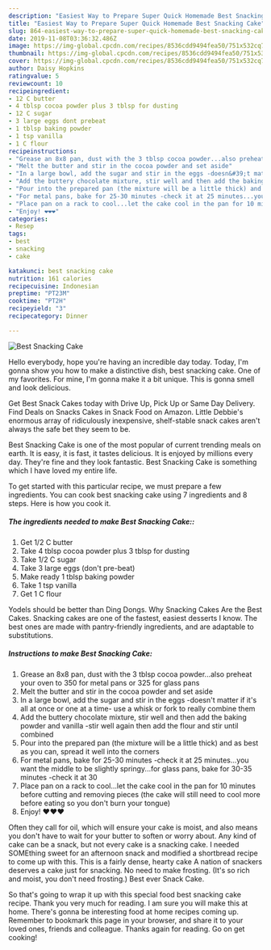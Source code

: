 ```yaml
---
description: "Easiest Way to Prepare Super Quick Homemade Best Snacking Cake"
title: "Easiest Way to Prepare Super Quick Homemade Best Snacking Cake"
slug: 864-easiest-way-to-prepare-super-quick-homemade-best-snacking-cake
date: 2019-11-08T03:36:32.486Z
image: https://img-global.cpcdn.com/recipes/8536cdd9494fea50/751x532cq70/best-snacking-cake-recipe-main-photo.jpg
thumbnail: https://img-global.cpcdn.com/recipes/8536cdd9494fea50/751x532cq70/best-snacking-cake-recipe-main-photo.jpg
cover: https://img-global.cpcdn.com/recipes/8536cdd9494fea50/751x532cq70/best-snacking-cake-recipe-main-photo.jpg
author: Daisy Hopkins
ratingvalue: 5
reviewcount: 10
recipeingredient:
- 12 C butter
- 4 tblsp cocoa powder plus 3 tblsp for dusting
- 12 C sugar
- 3 large eggs dont prebeat
- 1 tblsp baking powder
- 1 tsp vanilla
- 1 C flour
recipeinstructions:
- "Grease an 8x8 pan, dust with the 3 tblsp cocoa powder...also preheat your oven to 350 for metal pans or 325 for glass pans"
- "Melt the butter and stir in the cocoa powder and set aside"
- "In a large bowl, add the sugar and stir in the eggs -doesn&#39;t matter if it&#39;s all at once or one at a time- use a whisk or fork to really combine them"
- "Add the buttery chocolate mixture, stir well and then add the baking powder and vanilla -stir well again then add the flour and stir until combined"
- "Pour into the prepared pan (the mixture will be a little thick) and as best as you can, spread it well into the corners"
- "For metal pans, bake for 25-30 minutes -check it at 25 minutes...you want the middle to be slightly springy...for glass pans, bake for 30-35 minutes -check it at 30"
- "Place pan on a rack to cool...let the cake cool in the pan for 10 minutes before cutting and removing pieces (the cake will still need to cool more before eating so you don&#39;t burn your tongue)"
- "Enjoy! ❤️❤️❤️"
categories:
- Resep
tags:
- best
- snacking
- cake

katakunci: best snacking cake
nutrition: 161 calories
recipecuisine: Indonesian
preptime: "PT23M"
cooktime: "PT2H"
recipeyield: "3"
recipecategory: Dinner

---
```



![Best Snacking Cake](https://img-global.cpcdn.com/recipes/8536cdd9494fea50/751x532cq70/best-snacking-cake-recipe-main-photo.jpg)

Hello everybody, hope you're having an incredible day today. Today, I'm gonna show you how to make a distinctive dish, best snacking cake. One of my favorites. For mine, I'm gonna make it a bit unique. This is gonna smell and look delicious.

Get Best Snack Cakes today with Drive Up, Pick Up or Same Day Delivery. Find Deals on Snacks Cakes in Snack Food on Amazon. Little Debbie&#39;s enormous array of ridiculously inexpensive, shelf-stable snack cakes aren&#39;t always the safe bet they seem to be.

Best Snacking Cake is one of the most popular of current trending meals on earth. It is easy, it is fast, it tastes delicious. It is enjoyed by millions every day. They're fine and they look fantastic. Best Snacking Cake is something which I have loved my entire life.


To get started with this particular recipe, we must prepare a few ingredients. You can cook best snacking cake using 7 ingredients and 8 steps. Here is how you cook it.

##### The ingredients needed to make Best Snacking Cake::

1. Get 1/2 C butter
1. Take 4 tblsp cocoa powder plus 3 tblsp for dusting
1. Take 1/2 C sugar
1. Take 3 large eggs (don&#39;t pre-beat)
1. Make ready 1 tblsp baking powder
1. Take 1 tsp vanilla
1. Get 1 C flour


Yodels should be better than Ding Dongs. Why Snacking Cakes Are the Best Cakes. Snacking cakes are one of the fastest, easiest desserts I know. The best ones are made with pantry-friendly ingredients, and are adaptable to substitutions. 

##### Instructions to make Best Snacking Cake:

1. Grease an 8x8 pan, dust with the 3 tblsp cocoa powder...also preheat your oven to 350 for metal pans or 325 for glass pans
1. Melt the butter and stir in the cocoa powder and set aside
1. In a large bowl, add the sugar and stir in the eggs -doesn&#39;t matter if it&#39;s all at once or one at a time- use a whisk or fork to really combine them
1. Add the buttery chocolate mixture, stir well and then add the baking powder and vanilla -stir well again then add the flour and stir until combined
1. Pour into the prepared pan (the mixture will be a little thick) and as best as you can, spread it well into the corners
1. For metal pans, bake for 25-30 minutes -check it at 25 minutes...you want the middle to be slightly springy...for glass pans, bake for 30-35 minutes -check it at 30
1. Place pan on a rack to cool...let the cake cool in the pan for 10 minutes before cutting and removing pieces (the cake will still need to cool more before eating so you don&#39;t burn your tongue)
1. Enjoy! ❤️❤️❤️


Often they call for oil, which will ensure your cake is moist, and also means you don&#39;t have to wait for your butter to soften or worry about. Any kind of cake can be a snack, but not every cake is a snacking cake. I needed SOMEthing sweet for an afternoon snack and modified a shortbread recipe to come up with this. This is a fairly dense, hearty cake A nation of snackers deserves a cake just for snacking. No need to make frosting. (It&#39;s so rich and moist, you don&#39;t need frosting.) Best ever Snack Cake. 

So that's going to wrap it up with this special food best snacking cake recipe. Thank you very much for reading. I am sure you will make this at home. There's gonna be interesting food at home recipes coming up. Remember to bookmark this page in your browser, and share it to your loved ones, friends and colleague. Thanks again for reading. Go on get cooking!
